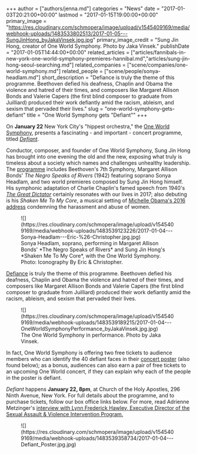 +++
author = ["authors/jenna.md"]
categories = "News"
date = "2017-01-03T20:21:00+00:00"
lastmod = "2017-01-15T19:00:00+00:00"
primary_image = "https://res.cloudinary.com/schmopera/image/upload/v1545409169/media/webhook-uploads/1483533802513/2017-01-05---SungJinHong_byJakaVinsek.jpg.jpg"
primary_image_credit = "Sung Jin Hong, creator of One World Symphony. Photo by Jaka Vinsek."
publishDate = "2017-01-05T14:44:00+00:00"
related_articles = ["articles/fannibals-in-new-york-one-world-symphony-premieres-hannibal.md","articles/sung-jin-hong-seoul-searching.md"]
related_companies = ["scene/companies/one-world-symphony.md"]
related_people = ["scene/people/sonya-headlam.md"]
short_description = "Defiance is truly the theme of this programme. Beethoven defied his deafness, Chaplin and Obama the violence and hatred of their times, and composers like Margaret Allison Bonds and Valerie Capers (the first blind composer to graduate from Juilliard) produced their work defiantly amid the racism, ableism, and sexism that pervaded their lives."
slug = "one-world-symphony-gets-defiant"
title = "One World Symphony gets &quot;Defiant&quot;"
+++

On **January 22** New York City's "hippest orchestra," the [One World Symphony](/scene/companies/one-world-symphony/), presents a fascinating - and important - concert programme, titled [*Defiant*](http://oneworldsymphony.org/concerts2016_Defiant.shtml).

Conductor, composer, and founder of One World Symphony, Sung Jin Hong has brought into one evening the old and the new, exposing what truly is timeless about a society which names and challenges unhealthy leadership. The [programme](http://oneworldsymphony.org/concerts2016_Defiant.shtml) includes Beethoven's 7th Symphony, Margaret Allison Bonds' *The Negro Speaks of Rivers* (1942) featuring soprano Sonya Headlam, and two world premieres composed by Sung Jin Hong himself. His symphonic adaptation of Charlie Chaplin's famed speech from 1940's [*The Great Dictator*](https://www.youtube.com/watch?v=J7GY1Xg6X20) certainly resonates with our lives in 2017; also debuting is his *Shaken Me To My Core*, a musical setting of [Michelle Obama's 2016 address](http://www.npr.org/2016/10/13/497846667/transcript-michelle-obamas-speech-on-donald-trumps-alleged-treatment-of-women) condemning the harassment and abuse of women.

<figure data-type="image">
![](https://res.cloudinary.com/schmopera/image/upload/v1545409169/media/webhook-uploads/1483539123226/2017-01-04---Sonya-Headlam---Eric-%26-Christopher.jpg.jpg)
<figcaption>Sonya Headlam, soprano, performing in Margaret Allison Bonds' *The Negro Speaks of Rivers* and Sung Jin Hong's *Shaken Me To My Core*, with the One World Symphony. Photo: Iconography By Eric & Christopher.</figcaption>
</figure>

[Defiance](http://oneworldsymphony.org/news13BreakingBlog.shtml) is truly the theme of this programme. Beethoven defied his deafness, Chaplin and Obama the violence and hatred of their times, and  composers like Margaret Allison Bonds and Valerie Capers (the first blind composer to graduate from Juilliard) produced their work defiantly amid the racism, ableism, and sexism that pervaded their lives.

<figure data-type="image">
![](https://res.cloudinary.com/schmopera/image/upload/v1545409169/media/webhook-uploads/1483539189215/2017-01-04---OneWorldSymphonyPerformance_byJakaVinsek.jpg.jpg)
<figcaption>The One World Symphony in performance. Photo by Jaka Vinsek.</figcaption>
</figure>

In fact, One World Symphony is offering two free tickets to audience members who can identify the 40 defiant faces in their [concert poster](http://www.oneworldsymphony.org/images/2016/Defiant_Poster_02_game.pdf) (also found below); as a bonus, audiences can also earn a pair of free tickets to an upcoming One World concert, if they can explain why each of the people in the poster is defiant.

*Defiant* happens **January 22, 8pm**, at Church of the Holy Apostles, 296 Ninth Avenue, New York. For full details about the programme, and to purchase tickets, follow our box office links below. For more, read Adrienne Metzinger's [interview with Lynn Frederick Hawley, Executive Director of the Sexual Assault & Violence Intervention Program.](http://oneworldsymphony.org/news13BreakingBlog.shtml)

<figure data-type="image">
![](https://res.cloudinary.com/schmopera/image/upload/v1545409169/media/webhook-uploads/1483539358734/2017-01-04---Defiant_Poster.jpg.jpg)
</figure>

